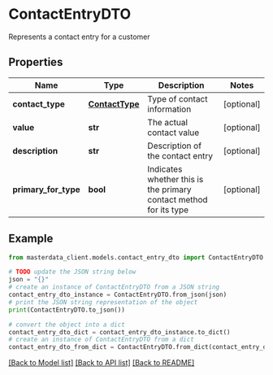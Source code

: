 # ContactEntryDTO

Represents a contact entry for a customer

## Properties

Name | Type | Description | Notes
------------ | ------------- | ------------- | -------------
**contact_type** | [**ContactType**](ContactType.md) | Type of contact information | [optional] 
**value** | **str** | The actual contact value | [optional] 
**description** | **str** | Description of the contact entry | [optional] 
**primary_for_type** | **bool** | Indicates whether this is the primary contact method for its type | [optional] 

## Example

```python
from masterdata_client.models.contact_entry_dto import ContactEntryDTO

# TODO update the JSON string below
json = "{}"
# create an instance of ContactEntryDTO from a JSON string
contact_entry_dto_instance = ContactEntryDTO.from_json(json)
# print the JSON string representation of the object
print(ContactEntryDTO.to_json())

# convert the object into a dict
contact_entry_dto_dict = contact_entry_dto_instance.to_dict()
# create an instance of ContactEntryDTO from a dict
contact_entry_dto_from_dict = ContactEntryDTO.from_dict(contact_entry_dto_dict)
```
[[Back to Model list]](../README.md#documentation-for-models) [[Back to API list]](../README.md#documentation-for-api-endpoints) [[Back to README]](../README.md)


